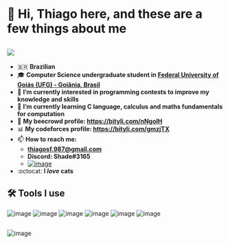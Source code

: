 # 👋 Hi, Thiago here, and these are a few things about me

## ![](https://giffiles.alphacoders.com/175/1753.gif)


- 🇧🇷 **Brazilian**
- 🎓 **Computer Science undergraduate student in [Federal University of Goiás (UFG) - Goiânia, Brasil](https://inf.ufg.br/p/30138-ciencia-da-computacao)**
- 👀 **I’m currently interested in programming contests to improve my knowledge and skills**
- 🌱 **I’m currently learning C language, calculus and maths fundamentals for computation**
- 🐝 **My beecrowd profile: https://bityli.com/nNgolH**
- 📊 **My codeforces profile: https://bityli.com/gmzjTX**
- 📫 **How to reach me:**   
    - **thiagosf.987@gmail.com**
    - **Discord: Shade#3165**
    - [![image](https://user-images.githubusercontent.com/106353386/174699855-eadfa9ad-50f7-45e8-b599-4f383d197b84.png)](https://www.linkedin.com/in/thiago-de-souza-filgueiras-3073aa221/)
- :octocat: **I _love_ cats**
  


## 🛠️ **Tools I use**
![image](https://user-images.githubusercontent.com/106353386/174699984-63335ebe-b43d-4429-9e0c-2d4b045dcc3a.png)
![image](https://user-images.githubusercontent.com/106353386/174699992-e6677f8f-f7b8-4831-8de5-bc8ce7c08be0.png)
![image](https://user-images.githubusercontent.com/106353386/174700002-b25a76b0-688a-4c65-a562-d8d2f8dc6d97.png)
![image](https://user-images.githubusercontent.com/106353386/174700012-8a518e06-7e95-4e81-a91d-d0fe7b2c1dd6.png)
![image](https://user-images.githubusercontent.com/106353386/174700025-52b2547e-709f-45c0-bf8f-33666dec1b47.png)
![image](https://user-images.githubusercontent.com/106353386/189551053-a9604af9-21d2-4e4c-ad69-af20a487360f.png)

##
![image](https://cdn74.picsart.com/197914500001202.gif?to=crop&type=webp&r=40x40&q=50)



<!---
ThiagoShade/ThiagoShade is a ✨ special ✨ repository because its `README.md` (this file) appears on your GitHub profile.
You can click the Preview link to take a look at your changes.
--->
